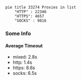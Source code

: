 
```mermaid
pie title 33274 Proxies in list
    "HTTP" : 22346
    "HTTPS": 4657
    "SOCKS" : 9816
```

### Some Info
#### Average Timeout

- mixed: 2.8s
- http: 1.4s
- https: 8.6s
- socks: 6.5s